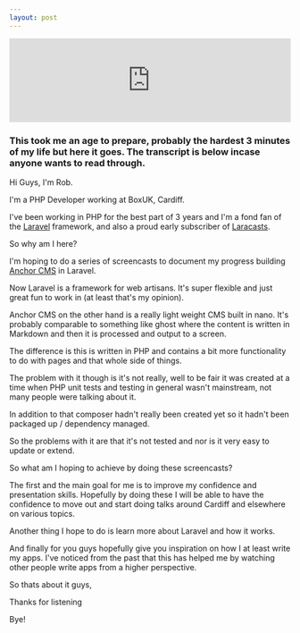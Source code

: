 ```yaml
---
layout: post
---
```


<iframe name='quickcast' src='http://quick.as/embed/gdb8u79y' scrolling='no' frameborder='0' width='100%' allowfullscreen></iframe>

### This took me an age to prepare, probably the hardest 3 minutes of my life but here it goes. The transcript is below incase anyone wants to read through.
Hi Guys, I'm Rob.

I'm a PHP Developer working at BoxUK, Cardiff.

I've been working in PHP for the best part of 3 years and I'm a fond fan of the <a href="http://laravel.com/">Laravel</a> framework, and also a proud early subscriber of <a href="http://laracasts.com">Laracasts</a>.

So why am I here?

I'm hoping to do a series of screencasts to document my progress building <a href="http://anchorcms.com">Anchor CMS</a> in Laravel.

Now Laravel is a framework for web artisans. It's super flexible and just great fun to work in (at least that's my opinion).

Anchor CMS on the other hand is a really light weight CMS built in nano. It's probably comparable to something like ghost where the content is written in Markdown and then it is processed and output to a screen.

The difference is this is written in PHP and contains a bit more functionality to do with pages and that whole side of things.

The problem with it though is it's not really, well to be fair it was created at a time when PHP unit tests and testing in general wasn't mainstream, not many people were talking about it.

In addition to that composer hadn't really been created yet so it hadn't been packaged up / dependency managed.

So the problems with it are that it's not tested and nor is it very easy to update or extend.

So what am I hoping to achieve by doing these screencasts?

The first and the main goal for me is to improve my confidence and presentation skills. Hopefully by doing these I will be able to have the confidence to move out and start doing talks around Cardiff and elsewhere on various topics.

Another thing I hope to do is learn more about Laravel and how it works.

And finally for you guys hopefully give you inspiration on how I at least write my apps. I've noticed from the past that this has helped me by watching other people write apps from a higher perspective.

So thats about it guys,

Thanks for listening

Bye!
